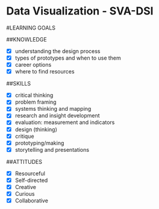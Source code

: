 Data Visualization - SVA-DSI
========

#LEARNING GOALS

##KNOWLEDGE
* [x] understanding the design process
* [x] types of prototypes and when to use them
* [x] career options
* [x] where to find resources

##SKILLS
* [x] critical thinking
* [x] problem framing
* [x] systems thinking and mapping
* [x] research and insight development
* [x] evaluation: measurement and indicators
* [x] design (thinking)
* [x] critique
* [x] prototyping/making
* [x] storytelling and presentations

##ATTITUDES
* [x] Resourceful
* [x] Self-directed
* [x] Creative
* [x] Curious
* [x] Collaborative